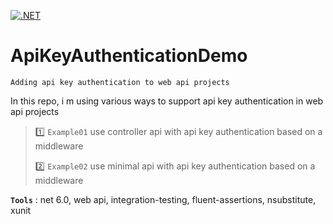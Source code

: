 [![.NET](https://github.com/aimenux/ApiKeyAuthenticationDemo/actions/workflows/ci.yml/badge.svg?branch=main)](https://github.com/aimenux/ApiKeyAuthenticationDemo/actions/workflows/ci.yml)

# ApiKeyAuthenticationDemo
```
Adding api key authentication to web api projects
```

In this repo, i m using various ways to support api key authentication in web api projects
>
> :one: `Example01` use controller api with api key authentication based on a middleware
>
> :two: `Example02` use minimal api with api key authentication based on a middleware
> 

**`Tools`** : net 6.0, web api, integration-testing, fluent-assertions, nsubstitute, xunit
